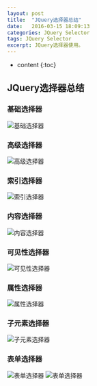 ```yaml
---
layout: post
title:  "JQuery选择器总结"
date:   2016-03-15 18:09:13
categories: JQuery Selector
tags: JQuery Selector
excerpt: JQuery选择器使用。
---
```


* content
{:toc}

## JQuery选择器总结


### 基础选择器

![基础选择器](http://oms5nhjmw.bkt.clouddn.com/%E5%9F%BA%E7%A1%80%E9%80%89%E6%8B%A9%E5%99%A8.png)

### 高级选择器

![高级选择器](http://oms5nhjmw.bkt.clouddn.com/%E9%AB%98%E7%BA%A7%E9%80%89%E6%8B%A9%E5%99%A8.png)

### 索引选择器

![索引选择器](http://oms5nhjmw.bkt.clouddn.com/%E7%B4%A2%E5%BC%95%E9%80%89%E6%8B%A9%E5%99%A8.png)

### 内容选择器

![内容选择器](http://oms5nhjmw.bkt.clouddn.com/%E5%86%85%E5%AE%B9%E9%80%89%E6%8B%A9%E5%99%A8.png)

### 可见性选择器

![可见性选择器](http://oms5nhjmw.bkt.clouddn.com/%E5%8F%AF%E8%A7%81%E6%80%A7%E9%80%89%E6%8B%A9%E5%99%A8.png)

### 属性选择器

![属性选择器](http://oms5nhjmw.bkt.clouddn.com/%E5%B1%9E%E6%80%A7%E9%80%89%E6%8B%A9%E5%99%A8.png)

### 子元素选择器

![子元素选择器](http://oms5nhjmw.bkt.clouddn.com/%E5%AD%90%E5%85%83%E7%B4%A0%E9%80%89%E6%8B%A9%E5%99%A8.png)

### 表单选择器

![表单选择器](http://oms5nhjmw.bkt.clouddn.com/%E8%A1%A8%E5%8D%95%E9%80%89%E6%8B%A9%E5%99%A81.png)
![表单选择器](http://oms5nhjmw.bkt.clouddn.com/%E8%A1%A8%E5%8D%95%E9%80%89%E6%8B%A9%E5%99%A82.png)